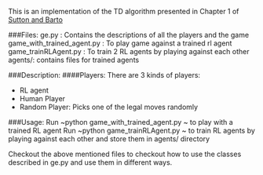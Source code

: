 This is an implementation of the TD algorithm presented in Chapter 1 of [Sutton and Barto](https://webdocs.cs.ualberta.ca/~sutton/book/bookdraft2016sep.pdf)

###Files:
ge.py : Contains the descriptions of all the players and the game
game_with_trained_agent.py : To play game against a trained rl agent
game_trainRLAgent.py : To train 2 RL agents by playing against each other
agents/: contains files for trained agents

###Description:
####Players:
There are 3 kinds of players:
* RL agent
* Human Player
* Random Player: Picks one of the legal moves randomly

###Usage:
Run ~python game_with_trained_agent.py ~ to play with a trained RL agent
Run ~python game_trainRLAgent.py  ~ to train RL agents by playing against each other and store them in agents/ directory

Checkout the above mentioned files to checkout how to use the classes described in ge.py and use them in different ways. 
